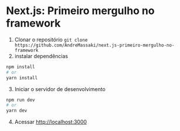 # Next.js: Primeiro mergulho no framework

1. Clonar o repositório
`git clone https://github.com/AndreMassaki/next.js-primeiro-mergulho-no-framework`
2. instalar dependências
```bash
npm install
# or
yarn install
```
3. Iniciar o servidor de desenvolvimento
```bash
npm run dev
# or
yarn dev
```
4. Acessar [http://localhost:3000](http://localhost:3000)
